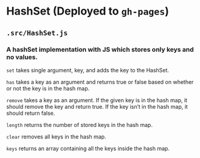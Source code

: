 # HashSet (Deployed to `gh-pages`)
## `.src/HashSet.js`
### A hashSet implementation with JS which stores only keys and no values.

`set` takes single argument, key, and adds the key to the HashSet.

`has` takes a key as an argument and returns true or false based on whether or not the key is in the hash map.

`remove` takes a key as an argument. If the given key is in the hash map, it should remove the key and return true. If the key isn’t in the hash map, it should return false.

`length` returns the number of stored keys in the hash map.

`clear` removes all keys in the hash map.

`keys` returns an array containing all the keys inside the hash map.